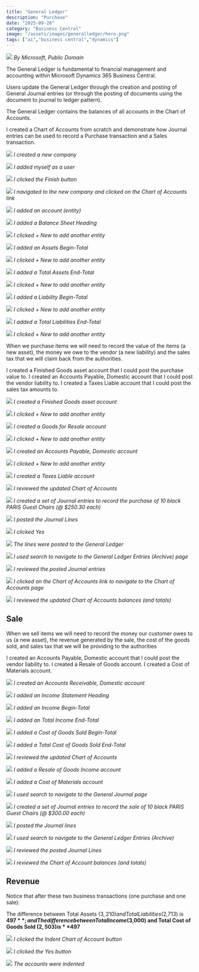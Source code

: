 ```yaml
---
title: "General Ledger"
description: "Purchase"
date: "2025-09-20"
category: "Business Central"
image: "/assets/images/generalledger/hero.png"
tags: ["ai","business central","dynamics"]
---
```


![](/assets/images/generalledger/dynamics365-color.svg)
*By Microsoft, Public Domain*


The General Ledger is fundamental to financial management and accounting within Microsoft Dynamics 365 Business Central.

Users update the General Ledger through the creation and posting of General Journal entries (or through the posting of documents using the document to journal to ledger pattern).

The General Ledger contains the balances of all accounts in the Chart of Accounts.

I created a Chart of Accounts from scratch and demonstrate how Journal entries can be used to record a Purchase transaction and a Sales transaction.

![](/assets/images/generalledger/screen-shot-2023-12-11-at-9.07.53-am-1279x735.png)
*I created a new company*

![](/assets/images/generalledger/screen-shot-2023-12-11-at-9.08.10-am-1281x735.png)
*I added myself as a user*

![](/assets/images/generalledger/screen-shot-2023-12-11-at-9.08.18-am-1279x733.png)
*I clicked the Finish button*

![](/assets/images/generalledger/screen-shot-2023-12-11-at-9.28.24-am-1280x734.png)
*I navigated to the new company and clicked on the Chart of Accounts link*

![](/assets/images/generalledger/screen-shot-2023-12-11-at-9.51.18-am-1283x297.png)
*I added an account (entity)*

![](/assets/images/generalledger/screen-shot-2023-12-11-at-9.53.05-am-1277x735.png)
*I added a Balance Sheet Heading*

![](/assets/images/generalledger/screen-shot-2023-12-11-at-9.53.23-am-1281x383.png)
*I clicked + New to add another entity*

![](/assets/images/generalledger/screen-shot-2023-12-11-at-9.55.06-am-1279x733.png)
*I added an Assets Begin-Total*

![](/assets/images/generalledger/screen-shot-2023-12-11-at-9.55.40-am-1281x364.png)
*I clicked + New to add another entity*

![](/assets/images/generalledger/screen-shot-2023-12-11-at-10.01.34-am-1284x735.png)
*I added a Total Assets End-Total*

![](/assets/images/generalledger/screen-shot-2023-12-11-at-10.01.56-am-1281x392.png)
*I clicked + New to add another entity*

![](/assets/images/generalledger/screen-shot-2023-12-11-at-10.03.58-am-1281x736.png)
*I added a Liability Begin-Total*

![](/assets/images/generalledger/screen-shot-2023-12-11-at-10.04.12-am-1281x363.png)
*I clicked + New to add another entity*

![](/assets/images/generalledger/screen-shot-2023-12-11-at-10.05.55-am-1280x733.png)
*I added a Total Liabilities End-Total*

![](/assets/images/generalledger/screen-shot-2023-12-11-at-10.06.16-am-1283x435.png)
*I clicked + New to add another entity*


When we purchase items we will need to record the value of the items (a new asset), the money we owe to the vendor (a new liability) and the sales tax that we will claim back from the authorities.

I created a Finished Goods asset account that I could post the purchase value to.
I created an Accounts Payable, Domestic account that I could post the vendor liability to.
I created a Taxes Liable account that I could post the sales tax amounts to.

![](/assets/images/generalledger/screen-shot-2023-12-11-at-10.10.32-am-1281x736.png)
*I created a Finished Goods asset account*

![](/assets/images/generalledger/screen-shot-2023-12-11-at-10.11.48-am-1282x456.png)
*I clicked + New to add another entity*

![](/assets/images/generalledger/screen-shot-2023-12-11-at-10.13.55-am-1280x736.png)
*I created a Goods for Resale account*

![](/assets/images/generalledger/screen-shot-2023-12-11-at-10.14.12-am-1282x480.png)
*I clicked + New to add another entity*

![](/assets/images/generalledger/screen-shot-2023-12-11-at-10.15.45-am-1279x734.png)
*I created an Accounts Payable, Domestic account*

![](/assets/images/generalledger/screen-shot-2023-12-11-at-10.16.08-am-1281x513.png)
*I clicked + New to add another entity*

![](/assets/images/generalledger/screen-shot-2023-12-11-at-10.18.31-am-1279x733.png)
*I created a Taxes Liable account*

![](/assets/images/generalledger/screen-shot-2023-12-11-at-10.19.06-am-1281x544.png)
*I reviewed the updated Chart of Accounts*

![](/assets/images/generalledger/screen-shot-2023-12-11-at-10.32.52-am-1282x735.png)
*I created a set of Journal entries to record the purchase of 10 black PARIS Guest Chairs (@ $250.30 each)*

![](/assets/images/generalledger/screen-shot-2023-12-11-at-10.35.40-am-1281x455.png)
*I posted the Journal Lines*

![](/assets/images/generalledger/screen-shot-2023-12-11-at-10.36.35-am-1282x733.png)
*I clicked Yes*

![](/assets/images/generalledger/screen-shot-2023-12-11-at-10.37.00-am-1279x732.png)
*The lines were posted to the General Ledger*

![](/assets/images/generalledger/screen-shot-2023-12-11-at-10.39.27-am-1283x510.png)
*I used search to navigate to the General Ledger Entries (Archive) page*

![](/assets/images/generalledger/screen-shot-2023-12-11-at-10.38.36-am-1280x733.png)
*I reviewed the posted Journal entries*

![](/assets/images/generalledger/screen-shot-2023-12-11-at-10.39.53-am-1281x371.png)
*I clicked on the Chart of Accounts link to navigate to the Chart of Accounts page*

![](/assets/images/generalledger/screen-shot-2023-12-11-at-10.40.35-am-1280x735.png)
*I reviewed the updated Chart of Accounts balances (and totals)*


## Sale

When we sell items we will need to record the money our customer owes to us (a new asset), the revenue generated by the sale, the cost of the goods sold, and sales tax that we will be providing to the authorities

I created an Accounts Payable, Domestic account that I could post the vendor liability to.
I created a Resale of Goods account.
I created a Cost of Materials account.

![](/assets/images/generalledger/screen-shot-2023-12-11-at-11.11.20-am-1278x736.png)
*I created an Accounts Receivable, Domestic account*

![](/assets/images/generalledger/screen-shot-2023-12-11-at-11.13.58-am-1282x735.png)
*I added an Income Statement Heading*

![](/assets/images/generalledger/screen-shot-2023-12-11-at-11.24.41-am-1281x735.png)
*I added an Income Begin-Total*

![](/assets/images/generalledger/screen-shot-2023-12-11-at-11.26.02-am-1281x737.png)
*I added an Total Income End-Total*

![](/assets/images/generalledger/screen-shot-2023-12-11-at-11.27.49-am-1278x735.png)
*I added a Cost of Goods Sold Begin-Total*

![](/assets/images/generalledger/screen-shot-2023-12-11-at-11.29.20-am-1279x738.png)
*I added a Total Cost of Goods Sold End-Total*

![](/assets/images/generalledger/screen-shot-2023-12-11-at-11.30.52-am-1279x767.png)
*I reviewed the updated Chart of Accounts*

![](/assets/images/generalledger/screen-shot-2023-12-11-at-11.31.59-am-1280x768.png)
*I added a Resale of Goods Income account*

![](/assets/images/generalledger/screen-shot-2023-12-11-at-11.33.06-am-1279x767.png)
*I added a Cost of Materials account*

![](/assets/images/generalledger/screen-shot-2023-12-11-at-11.34.42-am-1281x320.png)
*I used search to navigate to the General Journal page*

![](/assets/images/generalledger/screen-shot-2023-12-11-at-11.52.35-am-1277x755.png)
*I created a set of Journal entries to record the sale of 10 black PARIS Guest Chairs (@ $300.00 each)*

![](/assets/images/generalledger/screen-shot-2023-12-11-at-11.53.10-am-1281x756.png)
*I posted the Journal lines*

![](/assets/images/generalledger/screen-shot-2023-12-11-at-11.54.45-am-1280x693.png)
*I used search to navigate to the General Ledger Entries (Archive)*

![](/assets/images/generalledger/screen-shot-2023-12-11-at-11.55.26-am-1279x773.png)
*I reviewed the posted Journal Lines*

![](/assets/images/generalledger/screen-shot-2023-12-11-at-11.56.40-am-1281x897.png)
*I reviewed the Chart of Account balances (and totals)*


## Revenue

Notice that after these two business transactions (one purchase and one sale):

The difference between Total Assets ($3,210) and Total Liabilities ($2,713) is **$497**; and
The difference between Total Income ($3,000) and Total Cost of Goods Sold ($2,503) is **$497**

![](/assets/images/generalledger/screen-shot-2023-12-11-at-12.16.16-pm-1282x897.png)
*I clicked the Indent Chart of Account button*

![](/assets/images/generalledger/screen-shot-2023-12-11-at-12.16.31-pm-1280x897.png)
*I clicked the Yes button*

![](/assets/images/generalledger/screen-shot-2023-12-11-at-12.17.09-pm-1279x896.png)
*The accounts were indented*